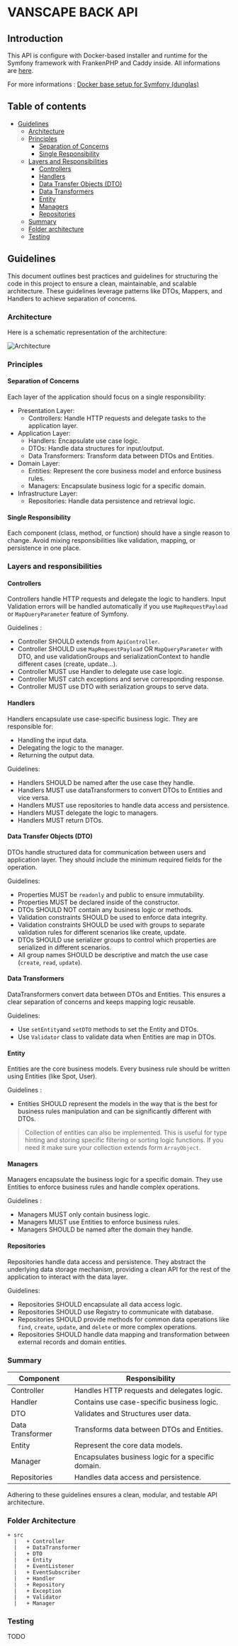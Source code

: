 # VANSCAPE BACK API

## Introduction

This API is configure with Docker-based installer and runtime for the Symfony framework with FrankenPHP and Caddy inside. All informations are [here](docs/symfony-docker.md).

For more informations : [Docker base setup for Symfony (dunglas)](https://github.com/dunglas/symfony-docker)  


## Table of contents
- [Guidelines](#guidelines)
  - [Architecture](#architecture)
  - [Principles](#principles)
    -  [Separation of Concerns](#separation-of-concerns)
    -  [Single Responsibility](#single-responsibility)
  - [Layers and Responsibilities](#layers-and-responsibilities)
    - [Controllers](#controllers)
    - [Handlers](#handlers)
    - [Data Transfer Objects (DTO)](#data-transfer-objects-dto)
    - [Data Transformers](#data-transformers)
    - [Entity](#entity)
    - [Managers](#managers)
    - [Repositories](#repositories)
  - [Summary](#summary)
  - [Folder architecture](#folder-architecture)
  - [Testing](#testing)

## Guidelines

This document outlines best practices and guidelines for structuring the code in this project to ensure a clean, maintainable, and scalable architecture. These guidelines leverage patterns like DTOs, Mappers, and Handlers to achieve separation of concerns.

### Architecture

Here is a schematic representation of the architecture:

![Architecture](docs/architecture.jpg)


### Principles

#### Separation of Concerns
Each layer of the application should focus on a single responsibility:

- Presentation Layer: 
  * Controllers: Handle HTTP requests and delegate tasks to the application layer.
- Application Layer:
  * Handlers: Encapsulate use case logic.
  * DTOs: Handle data structures for input/output.
  * Data Transformers: Transform data between DTOs and Entities.
- Domain Layer:
  * Entities: Represent the core business model and enforce business rules.
  * Managers: Encapsulate business logic for a specific domain.
- Infrastructure Layer:
  * Repositories: Handle data persistence and retrieval logic.

#### Single Responsibility
Each component (class, method, or function) should have a single reason to change. Avoid mixing responsibilities like validation, mapping, or persistence in one place.

### Layers and responsibilities

#### Controllers

Controllers handle HTTP requests and delegate the logic to handlers. Input Validation errors will be handled automatically if you use `MapRequestPayload` or `MapQueryParameter` feature of Symfony.

Guidelines :

* Controller SHOULD extends from `ApiController`.
* Controller SHOULD use `MapRequestPayload` OR `MapQueryParameter` with DTO, and use validationGroups and serializationContext to handle different cases (create, update...).
* Controller MUST use Handler to delegate use case logic.
* Controller MUST catch exceptions and serve corresponding response.
* Controller MUST use DTO with serialization groups to serve data.

#### Handlers
Handlers encapsulate use case-specific business logic. They are responsible for:

* Handling the input data.
* Delegating the logic to the manager.
* Returning the output data.

Guidelines:

* Handlers SHOULD be named after the use case they handle.
* Handlers MUST use dataTransformers to convert DTOs to Entities and vice versa.
* Handlers MUST use repositories to handle data access and persistence.
* Handlers MUST delegate the logic to managers.
* Handlers MUST return DTOs.

#### Data Transfer Objects (DTO)

DTOs handle structured data for communication between users and application layer. They should include the minimum required fields for the operation.

Guidelines:

* Properties MUST be `readonly` and public to ensure immutability.
* Properties MUST be declared inside of the constructor.
* DTOs SHOULD NOT contain any business logic or methods.
* Validation constraints SHOULD be used to enforce data integrity.
* Validation constraints SHOULD be used with groups to separate validation rules for different scenarios like create, update.
* DTOs SHOULD use serializer groups to control which properties are serialized in different scenarios.
* All group names SHOULD be descriptive and match the use case (`create`, `read`, `update`).

#### Data Transformers

DataTransformers convert data between DTOs and Entities. This ensures a clear separation of concerns and keeps mapping logic reusable.

Guidelines:

* Use `setEntity`and `setDTO` methods to set the Entity and DTOs.
* Use `Validator` class to validate data when Entities are map in DTOs.

#### Entity
Entities are the core business models. Every business rule should be written using Entities (like Spot, User).

Guidelines :

* Entities SHOULD represent the models in the way that is the best for business rules manipulation and can be significantly different with DTOs.

> Collection of entities can also be implemented. This is useful  for type hinting and storing specific filtering or sorting logic functions. If you need it make sure your collection extends form `ArrayObject`.

#### Managers

Managers encapsulate the business logic for a specific domain.
They use Entities to enforce business rules and handle complex operations.

Guidelines :
* Managers MUST only contain business logic.
* Managers MUST use Entities to enforce business rules.
* Managers SHOULD be named after the domain they handle.

#### Repositories

Repositories handle data access and persistence. They abstract the underlying data storage mechanism, providing a clean API for the rest of the application to interact with the data layer.

Guidelines:

* Repositories SHOULD encapsulate all data access logic.
* Repositories SHOULD use Registry to communicate with database.
* Repositories SHOULD provide methods for common data operations like `find`, `create`, `update`, and `delete` or more complex operations.
* Repositories SHOULD handle data mapping and transformation between external records and domain entities.

### Summary

| Component | Responsibility |
| --------- | --------- |
| Controller | Handles HTTP requests and delegates logic. |
| Handler | Contains use case-specific business logic. |
| DTO | Validates and Structures user data. |
| Data Transformer | Transforms data between DTOs and Entities. |
| Entity | Represent the core data models. |
| Manager | Encapsulates business logic for a specific domain. |
| Repositories | Handles data access and persistence. |

Adhering to these guidelines ensures a clean, modular, and testable API architecture.

### Folder Architecture

```
+ src
  |   + Controller
  |   + DataTransformer
  |   + DTO
  |   + Entity
  |   + EventListener
  |   + EventSubscriber
  |   + Handler
  |   + Repository
  |   + Exception
  |   + Validator
  |   + Manager
```

### Testing

TODO
